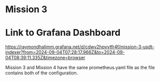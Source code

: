 # Mission 3
# Link to Grafana Dashboard

https://raymondhalimm.grafana.net/d/cdwv2hpvvtfr4f/mission-3-usdt-indexer?from=2024-09-04T07:28:17.966Z&to=2024-09-04T08:39:11.335Z&timezone=browser

Mission 3 and Mission 4 have the same prometheus.yaml file as the file contains both of the configuration.